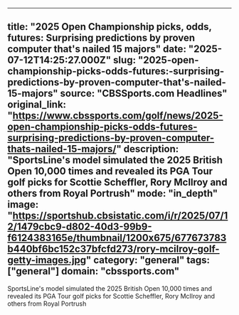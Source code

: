 ---
   title: "2025 Open Championship picks, odds, futures: Surprising predictions by proven computer that's nailed 15 majors"
   date: "2025-07-12T14:25:27.000Z"
   slug: "2025-open-championship-picks-odds-futures:-surprising-predictions-by-proven-computer-that's-nailed-15-majors"
   source: "CBSSports.com Headlines"
   original_link: "https://www.cbssports.com/golf/news/2025-open-championship-picks-odds-futures-surprising-predictions-by-proven-computer-thats-nailed-15-majors/"
   description: "SportsLine's model simulated the 2025 British Open 10,000 times and revealed its PGA Tour golf picks for Scottie Scheffler, Rory McIlroy and others from Royal Portrush"
   mode: "in_depth"
   image: "https://sportshub.cbsistatic.com/i/r/2025/07/12/1479cbc9-d802-40d3-99b9-f6124383165e/thumbnail/1200x675/677673783b440bf6bc152c37bfcfd273/rory-mcilroy-golf-getty-images.jpg"
   category: "general"
   tags: ["general"]
   domain: "cbssports.com"
  ---
  SportsLine's model simulated the 2025 British Open 10,000 times and revealed its PGA Tour golf picks for Scottie Scheffler, Rory McIlroy and others from Royal Portrush